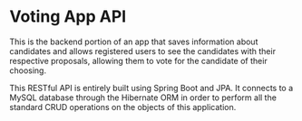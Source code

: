 # Voting App API

This is the backend portion of an app that saves information about candidates and allows registered users to see the 
candidates with their respective proposals, allowing them to vote for the candidate of their choosing.

This RESTful API is entirely built using Spring Boot and JPA. It connects to a MySQL database through the Hibernate 
 						ORM in order to perform all the standard CRUD operations on the objects of this application.
